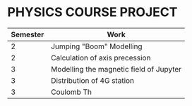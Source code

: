# PHYSICS COURSE PROJECT

|Semester|Work|
|-|-|
|2|Jumping "Boom" Modelling|
|2|Calculation of axis precession|
|3|Modelling the magnetic field of Jupyter|
|3|Distribution of 4G station|
|3|Coulomb Th|
